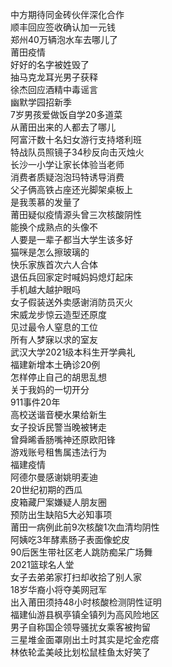 中方期待同金砖伙伴深化合作  
顺丰回应签收确认加一元钱  
郑州40万辆泡水车去哪儿了  
莆田疫情  
好好的名字被姓毁了  
抽马克龙耳光男子获释  
徐杰回应酒精中毒谣言  
幽默学园招新季  
7岁男孩爱做饭自学20多道菜  
从莆田出来的人都去了哪儿  
阿富汗数十名妇女游行支持塔利班  
特战队员照镜子34秒反向击灭烛火  
长沙一小学让家长体验当老师  
消费者质疑泡泡玛特诱导消费  
父子俩高铁占座还光脚架桌板上  
是我羡慕的发量了  
莆田疑似疫情源头曾三次核酸阴性  
能换个成熟点的头像不  
人要是一辈子都当大学生该多好  
猫咪是怎么擦玻璃的  
快乐家族首次六人合体  
退伍兵回家定时喊妈妈熄灯起床  
手机越大越护眼吗  
女子假装送外卖感谢消防员灭火  
宋威龙步惊云造型还原度  
见过最令人窒息的工位  
所有人梦寐以求的室友  
武汉大学2021级本科生开学典礼  
福建新增本土确诊20例  
怎样停止自己的胡思乱想  
关于我妈的一切开分  
911事件20年  
高校送谐音梗水果给新生  
女子投诉民警当晚被铐走  
曾舜晞香肠嘴神还原欧阳锋  
游戏账号租售属违法行为  
福建疫情  
阿德尔曼感谢姚明麦迪  
20世纪初期的西瓜  
皮箱藏尸案嫌疑人朋友圈  
预防出生缺陷5大必知事项  
莆田一病例此前9次核酸1次血清均阴性  
阿姨吃3年酵素肠子表面像蛇皮  
90后医生带社区老人跳防痴呆广场舞  
2021篮球名人堂  
女子去弟弟家打扫却收拾了别人家  
18岁华裔小将夺美网冠军  
出入莆田须持48小时核酸检测阴性证明  
福建仙游县枫亭镇全镇列为高风险地区  
男子自称国企领导骚扰女乘客被拘留  
三星堆金面罩刚出土时其实是坨金疙瘩  
林依轮孟美岐比划松鼠桂鱼太好笑了  
